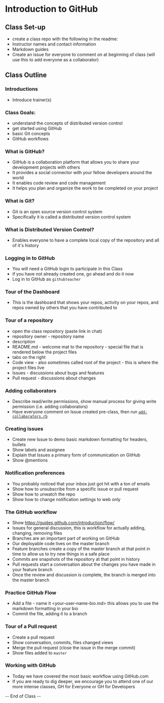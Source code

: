 # Introduction to GitHub

## Class Set-up
- create a class repo with the following in the readme:
- Instructor names and contact information
- Markdown guides
- Create an issue for everyone to comment on at beginning of class (will use this to add everyone as a collaborator)

## Class Outline

### Introductions
- Introduce trainer(s)

### Class Goals:
- understand the concepts of distributed version control
- get started using GitHub
- basic Git concepts
- GitHub workflows

### What is GitHub?
- GitHub is a collaboration platform that allows you to share your development projects with others
- It provides a social connector with your fellow developers around the world
- It enables code review and code management
- It helps you plan and organize the work to be completed on your project

### What is Git?
- Git is an open source version control system
- Specifically it is called a distributed version control system

### What is Distributed Version Control?
- Enables everyone to have a complete local copy of the repository and all of it's history

### Logging in to GitHub
- You will need a GitHub login to participate in this Class
- if you have not already created one, go ahead and do it now
- Log in to GitHub as `githubteacher`

### Tour of the Dashboard
- This is the dashboard that shows your repos, activity on your repos, and repos owned by others that you have contributed to

### Tour of a repository
- open the class repository (paste link in chat)
- repository owner - repository name
- description
- README.md - welcome mat to the repository - special file that is rendered below the project files
- tabs on the right
 - Code view - also sometimes called root of the project - this is where the project files live
 - Issues - discussions about bugs and features
 - Pull request - discussions about changes

### Adding collaborators
- Describe read/write permissions, show manual process for giving write permission (i.e. adding collaborators)
- Have everyone comment on Issue created pre-class, then run [`add-collaborators.rb`](https://github.com/github/training-utils/blob/master/add-collaborators)

### Creating issues
- Create new Issue to demo basic markdown formatting for headers, bullets
- Show labels and assignee
- Explain that Issues a primary form of communication on GitHub
- Show @mentions

### Notification preferences
- You probably noticed that your inbox just got hit with a ton of emails
- Show how to unsubscribe from a specific issue or pull request
- Show how to unwatch the repo
- Show how to change notification settings to web only

### The GitHub workflow
- Show https://guides.github.com/introduction/flow/
- Issues for general discussion, this is workflow for actually adding, changing, removing files
- Branches are an important part of working on GitHub
 - Our deployable code lives on the master branch
 - Feature branches create a copy of the master branch at that point in time to allow us to try new things in a safe place
- Commits are snapshots of the repository at that point in history
- Pull requests start a conversation about the changes you have made in your feature branch
- Once the review and discussion is complete, the branch is merged into the master branch

### Practice GitHub Flow
- Add a file - name it <your-user-name-bio.md> this allows you to use the markdown formatting in your bio
- Commit the file, adding it to a branch

### Tour of a Pull request
- Create a pull request
- Show conversation, commits, files changed views
- Merge the pull request (close the issue in the merge commit)
- Show files added to `master`

### Working with GitHub
- Today we have covered the most basic workflow using GitHub.com
- If you are ready to dig deeper, we encourage you to attend one of our more intense classes, GH for Everyone or GH for Developers

-- End of Class --
